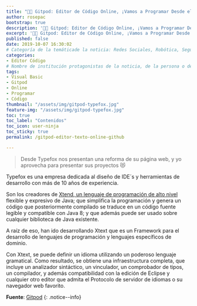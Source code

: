 ```yaml
---
title: "👩‍💻 Gitpod: Editor de Código Online, ¡Vamos a Programar Desde el Navegador!"
author: rosepac
bootstrap: true
description: '👩‍💻 Gitpod: Editor de Código Online, ¡Vamos a Programar Desde el Navegador!'
excerpt: '👩‍💻 Gitpod: Editor de Código Online, ¡Vamos a Programar Desde el Navegador!'
published: false
date: 2019-10-07 16:30:02
# Categoría de la temáticade la noticia: Redes Sociales, Robótica, Seguridad Informática, Software, SDK Multiplataforma, Educación, Genética
categories:
- Editor Código
# Nombre de institución protagonistas de la noticia, de la persona o del software, sistema o SDK.
tags:
- Visual Basic
- Gitpod
- Online
- Programar
- Código
thumbnail: "/assets/img/gitpod-typefox.jpg"
feature-img: "/assets/img/gitpod-typefox.jpg"
toc: true
toc_label: "Contenidos"
toc_icon: user-ninja
toc_sticky: true
permalink: /gitpod-editor-texto-online-github

---
```


> Desde Typefox nos presentan una reforma de su página web, y yo aprovecha para presentar sus proyectos 😻

Typefox es una empresa dedicada al diseño de IDE´s y herramientas de desarrollo con más de 10 años de experiencia. 

Son los creadores de [Xtend, un lenguaje de programación de alto nivel](/glosario/xtend/) flexible y expresivo de Java; que simplifica la programación y genera un código que posteriormente compilado se traduce en un código fuente legible y compatible con Java 8; y que además puede ser usado sobre cualquier biblioteca de Java existente.

A raíz de eso, han ido desarrollando Xtext que es un Framework para el desarrollo de lenguajes de programación y lenguajes específicos de dominio.
<!-- https://www.eclipse.org/Xtext/#intro-quotes , https://www.eclipse.org/Xtext/documentation/index.html -->

Con Xtext, se puede definir un idioma utilizando un poderoso lenguaje gramatical. Como resultado, se obtiene una infraestructura completa, que incluye un analizador sintáctico, un vinculador, un comprobador de tipos, un compilador, y además compatibilidad con la edición de Eclipse y cualquier otro editor que admita el Protocolo de servidor de idiomas o su navegador web favorito.   

**Fuente**: [Gitpod](https://www.gitpod.io "Página web oficial del proyecto gitpod, theia y Typefox.io")
{: .notice--info}